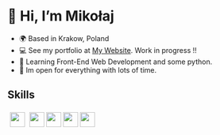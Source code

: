 # 👋 Hi, I’m Mikołaj
- 🌍 Based in Krakow, Poland
- 💻 See my portfolio at [My Website](#). Work in progress !!
- 🧠 Learning Front-End Web Development and some python.
- 👻 Im open for everything with lots of time.
## Skills
<div>
<img style="padding: 5px;" src="https://raw.githubusercontent.com/danielcranney/readme-generator/main/public/icons/skills/html5-colored.svg" width="30px">
<img src="https://raw.githubusercontent.com/danielcranney/readme-generator/main/public/icons/skills/css3-colored.svg" width="30px">
<img src="https://upload.wikimedia.org/wikipedia/commons/9/99/Unofficial_JavaScript_logo_2.svg" width="30px">
<img src="https://raw.githubusercontent.com/danielcranney/readme-generator/main/public/icons/skills/python-colored.svg" width="30px">
<img src="https://upload.wikimedia.org/wikipedia/commons/4/45/The_GIMP_icon_-_gnome.svg" width="30px">
</div>
<!---
ooh-boon-too/ooh-boon-too is a ✨ special ✨ repository because its `README.md` (this file) appears on your GitHub profile.
You can click the Preview link to take a look at your changes.
--->
